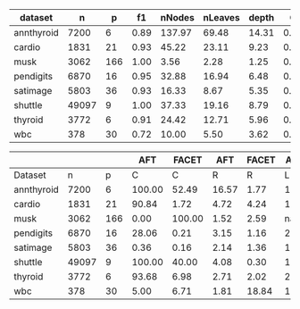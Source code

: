 | dataset | n | p | f1 | nNodes | nLeaves | depth | Q | J |
|---------|---|---|----|--------|---------|-------|---|---|
| annthyroid | 7200 | 6 | 0.89 | 137.97 | 69.48 | 14.31 | 0.95 | 1.00 |
| cardio | 1831 | 21 | 0.93 | 45.22 | 23.11 | 9.23 | 0.84 | 0.57 |
| musk | 3062 | 166 | 1.00 | 3.56 | 2.28 | 1.25 | 0.00 | 0.05 |
| pendigits | 6870 | 16 | 0.95 | 32.88 | 16.94 | 6.48 | 0.77 | 0.50 |
| satimage | 5803 | 36 | 0.93 | 16.33 | 8.67 | 5.35 | 0.58 | 0.14 |
| shuttle | 49097 | 9 | 1.00 | 37.33 | 19.16 | 8.79 | 0.39 | 0.73 |
| thyroid | 3772 | 6 | 0.91 | 24.42 | 12.71 | 5.96 | 0.73 | 0.77 |
| wbc | 378 | 30 | 0.72 | 10.00 | 5.50 | 3.62 | 0.54 | 0.11 |


|            |       |     | AFT    | FACET  | AFT   | FACET | AFT   | FACET | AFT   | FACET  |
| ---------- | ----- | --- | ------ | ------ | ----- | ----- | ----- | ----- | ----- | ------ |
| Dataset    | n     | p   | C      | C      | R     | R     | L     | L     | D     | D      |
| annthyroid | 7200 | 6 | 100.00 | 52.49 | 16.57 | 1.77 | 1.58 | 1.27 | 0.68 | 0.40 |
| cardio | 1831 | 21 | 90.84 | 1.72 | 4.72 | 4.24 | 1.73 | 1.22 | 7.45 | 1.88 |
| musk | 3062 | 166 | 0.00 | 100.00 | 1.52 | 2.59 | nan | 11.13 | nan | 8.02 |
| pendigits | 6870 | 16 | 28.06 | 0.21 | 3.15 | 1.16 | 2.51 | 1.14 | 18.65 | 3.24 |
| satimage | 5803 | 36 | 0.36 | 0.16 | 2.14 | 1.36 | 1.75 | 1.66 | 3.30 | 2.67 |
| shuttle | 49097 | 9 | 100.00 | 40.00 | 4.08 | 0.30 | 1.57 | 1.44 | 0.82 | 0.54 |
| thyroid | 3772 | 6 | 93.68 | 6.98 | 2.71 | 2.02 | 2.10 | 1.46 | 4.18 | 1.96 |
| wbc | 378 | 30 | 5.00 | 6.71 | 1.81 | 18.84 | 1.43 | 3.85 | 2.74 | 6.01 |
